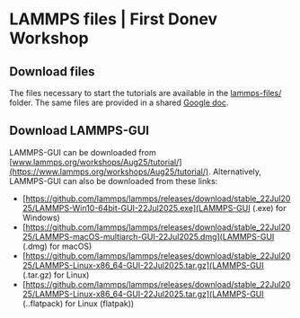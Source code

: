 # LAMMPS files | First Donev Workshop

## Download files

The files necessary to start the tutorials are available in the
[lammps-files/](lammps-files/) folder. The same files are provided in
a shared [Google doc](https://drive.google.com/drive/folders/1w_eACvOFX7Y8u7GfUIAjbnW0elpqK6we?usp=sharing).

## Download LAMMPS-GUI

LAMMPS-GUI can be downloaded from [www.lammps.org/workshops/Aug25/tutorial/](https://www.lammps.org/workshops/Aug25/tutorial/).
Alternatively, LAMMPS-GUI can also be downloaded from these links:

- [https://github.com/lammps/lammps/releases/download/stable_22Jul2025/LAMMPS-Win10-64bit-GUI-22Jul2025.exe](LAMMPS-GUI (.exe) for Windows)
- [https://github.com/lammps/lammps/releases/download/stable_22Jul2025/LAMMPS-macOS-multiarch-GUI-22Jul2025.dmg](LAMMPS-GUI (.dmg) for macOS)
- [https://github.com/lammps/lammps/releases/download/stable_22Jul2025/LAMMPS-Linux-x86_64-GUI-22Jul2025.tar.gz](LAMMPS-GUI (.tar.gz) for Linux)
- [https://github.com/lammps/lammps/releases/download/stable_22Jul2025/LAMMPS-Linux-x86_64-GUI-22Jul2025.tar.gz](LAMMPS-GUI (..flatpack) for Linux (flatpak))
